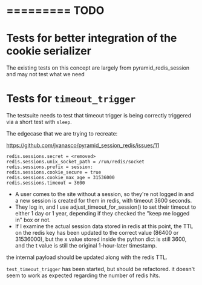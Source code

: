 =========
TODO
=========

# Tests for better integration of the cookie serializer

The existing tests on this concept are largely from pyramid_redis_session and may not test what we need


# Tests for `timeout_trigger`

The testsuite needs to test that timeout trigger is being correctly triggered 
via a short test with `sleep`.

The edgecase that we are trying to recreate:

https://github.com/jvanasco/pyramid_session_redis/issues/11

```
redis.sessions.secret = <removed>
redis.sessions.unix_socket_path = /run/redis/socket
redis.sessions.prefix = session:
redis.sessions.cookie_secure = true
redis.sessions.cookie_max_age = 31536000
redis.sessions.timeout = 3600
```

* A user comes to the site without a session, so they're not logged in and a new session is created for them in redis, with timeout 3600 seconds.
* They log in, and I use adjust_timeout_for_session() to set their timeout to either 1 day or 1 year, depending if they checked the "keep me logged in" box or not.
* If I examine the actual session data stored in redis at this point, the TTL on the redis key has been updated to the correct value (86400 or 31536000), but the x value stored inside the python dict is still 3600, and the t value is still the original 1-hour-later timestamp.

the internal payload should be updated along with the redis TTL.

`test_timeout_trigger` has been started, but should be refactored. it doesn't seem to work as expected regarding the number of redis hits.


